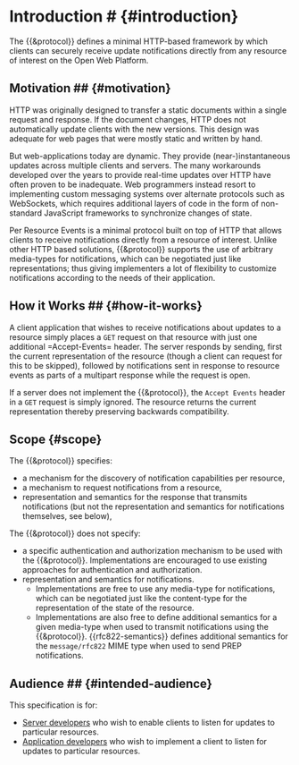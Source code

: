 # Introduction # {#introduction}

The {{&protocol}} defines a minimal HTTP-based framework by which clients can securely receive update notifications directly from any resource of interest on the Open Web Platform.

## Motivation ## {#motivation}

HTTP was originally designed to transfer a static documents within a single request and response. If the document changes, HTTP does not automatically update clients with the new versions. This design was adequate for web pages that were mostly static and written by hand.

But web-applications today are dynamic. They provide (near-)instantaneous updates across multiple clients and servers. The many workarounds developed over the years to provide real-time updates over HTTP have often proven to be inadequate. Web programmers instead resort to implementing custom messaging systems over alternate protocols such as WebSockets, which requires additional layers of code in the form of non-standard JavaScript frameworks to synchronize changes of state.

Per Resource Events is a minimal protocol built on top of HTTP that allows clients to receive notifications directly from a resource of interest. Unlike other HTTP based solutions, {{&protocol}} supports the use of arbitrary media-types for notifications, which can be negotiated just like representations; thus giving implementers a lot of flexibility to customize notifications according to the needs of their application.

## How it Works ## {#how-it-works}

A client application that wishes to receive notifications about updates to a resource simply places a `GET` request on that resource with just one additional =Accept-Events= header. The server responds by sending, first the current representation of the resource (though a client can request for this to be skipped), followed by notifications sent in response to resource events as parts of a multipart response while the request is open.

If a server does not implement the {{&protocol}}, the `Accept Events` header in a `GET` request is simply ignored. The resource returns the current representation thereby preserving backwards compatibility.

## Scope {#scope}

The {{&protocol}} specifies:

+ a mechanism for the discovery of notification capabilities per resource,
+ a mechanism to request notifications from a resource,
+ representation and semantics for the response that transmits notifications (but not the representation and semantics for notifications themselves, see below),

The {{&protocol}} does not specify:

+ a specific authentication and authorization mechanism to be used with the {{&protocol}}. Implementations are encouraged to use existing approaches for authentication and authorization.
+ representation and semantics for notifications.
  + Implementations are free to use any media-type for notifications, which can be negotiated just like the content-type for the representation of the state of the resource.
  + Implementations are also free to define additional semantics for a given media-type when used to transmit notifications using the {{&protocol}}. {{rfc822-semantics}} defines additional semantics for the `message/rfc822` MIME type when used to send PREP notifications.

## Audience ## {#intended-audience}

This specification is for:

+ [Server developers](http://data.europa.eu/esco/occupation/a7c1d23d-aeca-4bee-9a08-5993ed98b135) who wish to enable clients to listen for updates to particular resources.
+ [Application developers](http://data.europa.eu/esco/occupation/c40a2919-48a9-40ea-b506-1f34f693496d) who wish to implement a client to listen for updates to particular resources.
